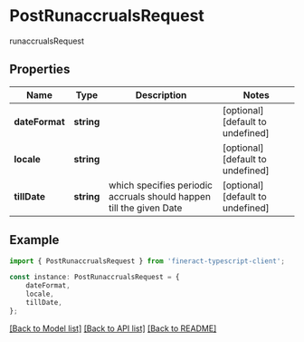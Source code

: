 # PostRunaccrualsRequest

runaccrualsRequest

## Properties

Name | Type | Description | Notes
------------ | ------------- | ------------- | -------------
**dateFormat** | **string** |  | [optional] [default to undefined]
**locale** | **string** |  | [optional] [default to undefined]
**tillDate** | **string** | which specifies periodic accruals should happen till the given Date | [optional] [default to undefined]

## Example

```typescript
import { PostRunaccrualsRequest } from 'fineract-typescript-client';

const instance: PostRunaccrualsRequest = {
    dateFormat,
    locale,
    tillDate,
};
```

[[Back to Model list]](../README.md#documentation-for-models) [[Back to API list]](../README.md#documentation-for-api-endpoints) [[Back to README]](../README.md)
